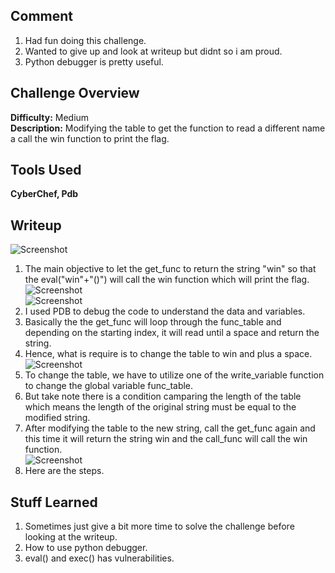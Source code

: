 ## Comment  
1. Had fun doing this challenge.    
2. Wanted to give up and look at writeup but didnt so i am proud.
3. Python debugger is pretty useful.

## Challenge Overview  
**Difficulty:** Medium  
**Description:** Modifying the table to get the function to read a different name a call the win function to print the flag.  
## Tools Used  
**CyberChef, Pdb**  

## Writeup  
![Screenshot](https://imgur.com/Kbo4Gyc.png)  
1. The main objective to let the get_func to return the string "win" so that the eval("win"+"()") will call the win function which will print the flag.  
![Screenshot](https://imgur.com/HquRYwx.png)  
![Screenshot](https://imgur.com/bW8ji46.png)  
2. I used PDB to debug the code to understand the data and variables.  
3. Basically the the get_func will loop through the func_table and depending on the starting index, it will read until a space and return the string.  
4. Hence, what is require is to change the table to win and plus a space.  
![Screenshot](https://imgur.com/utoIEpM.png)  
5. To change the table, we have to utilize one of the write_variable function to change the global variable func_table.  
6. But take note there is a condition camparing the length of the table which means the length of the original string must be equal to the modified string.  
7. After modifying the table to the new string, call the get_func again and this time it will return the string win and the call_func will call the win function.  
![Screenshot](https://imgur.com/81B0biq.png)  
8. Here are the steps.  

## Stuff Learned  
1. Sometimes just give a bit more time to solve the challenge before looking at the writeup.  
2. How to use python debugger.
3. eval() and exec() has vulnerabilities.
